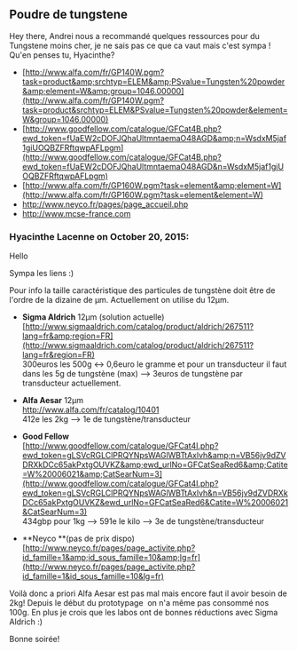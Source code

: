 ## Poudre de tungstene



Hey there, Andrei nous a recommandé quelques ressources pour du Tungstene
moins cher, je ne sais pas ce que ca vaut mais c'est sympa !  
Qu'en penses tu, Hyacinthe?  
  

  * [http://www.alfa.com/fr/GP140W.pgm?task=product&amp;srchtyp=ELEM&amp;PSvalue=Tungsten%20powder&amp;element=W&amp;group=1046.00000](http://www.alfa.com/fr/GP140W.pgm?task=product&srchtyp=ELEM&PSvalue=Tungsten%20powder&element=W&group=1046.00000)
  * [http://www.goodfellow.com/catalogue/GFCat4B.php?ewd_token=fUaEW2cDOFJQhaUltmntaemaO48AGD&amp;n=WsdxM5jaf1giUOQBZFRftqwpAFLpgm](http://www.goodfellow.com/catalogue/GFCat4B.php?ewd_token=fUaEW2cDOFJQhaUltmntaemaO48AGD&n=WsdxM5jaf1giUOQBZFRftqwpAFLpgm)
  * [http://www.alfa.com/fr/GP160W.pgm?task=element&amp;element=W](http://www.alfa.com/fr/GP160W.pgm?task=element&element=W)
  * <http://www.neyco.fr/pages/page_accueil.php>
  * <http://www.mcse-france.com>



### **Hyacinthe Lacenne** on October 20, 2015:



Hello  
  
Sympa les liens :)  
  
Pour info la taille caractéristique des particules de tungstène doit être de
l'ordre de la dizaine de µm. Actuellement on utilise du 12µm.  
  

  * **Sigma Aldrich** 12µm (solution actuelle)  
[http://www.sigmaaldrich.com/catalog/product/aldrich/267511?lang=fr&amp;region=FR](http://www.sigmaaldrich.com/catalog/product/aldrich/267511?lang=fr&region=FR)  
300euros les 500g &lt;-&gt; 0,6euro le gramme et pour un transducteur il faut
dans les 5g de tungstène (max) --&gt; 3euros de tungstène par transducteur
actuellement.

  * **Alfa Aesar** 12µm  
<http://www.alfa.com/fr/catalog/10401>  
412e les 2kg --&gt; 1e de tungstène/transducteur

  * **Good Fellow**  
[http://www.goodfellow.com/catalogue/GFCat4I.php?ewd_token=gLSVcRGLClPRQYNpsWAGlWBTtAxlvh&amp;n=VB56jv9dZVDRXkDCc65akPxtgOUVKZ&amp;ewd_urlNo=GFCatSeaRed6&amp;Catite=W%20006021&amp;CatSearNum=3](http://www.goodfellow.com/catalogue/GFCat4I.php?ewd_token=gLSVcRGLClPRQYNpsWAGlWBTtAxlvh&n=VB56jv9dZVDRXkDCc65akPxtgOUVKZ&ewd_urlNo=GFCatSeaRed6&Catite=W%20006021&CatSearNum=3)  
434gbp pour 1kg --&gt; 591e le kilo --&gt; 3e de tungstène/transducteur

  * **Neyco **(pas de prix dispo)  
[http://www.neyco.fr/pages/page_activite.php?id_famille=1&amp;id_sous_famille=10&amp;lg=fr](http://www.neyco.fr/pages/page_activite.php?id_famille=1&id_sous_famille=10&lg=fr)  
  

Voilà donc a priori Alfa Aesar est pas mal mais encore faut il avoir besoin de
2kg! Depuis le début du prototypage  on n'a même pas consommé nos 100g. En
plus je crois que les labos ont de bonnes réductions avec Sigma Aldrich :)  
  
Bonne soirée!



